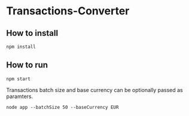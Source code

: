 # Transactions-Converter

## How to install

```
npm install
```

## How to run

```
npm start
```
Transactions batch size and base currency can be optionally passed as paramters. 

```
node app --batchSize 50 --baseCurrency EUR
```
